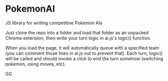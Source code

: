 PokemonAI
=========

JS library for writing competitive Pokemon AIs


Just clone the repo into a folder and load that folder as an unpacked Chrome extension, then write your turn logic in ai.js's logic() function. 

When you load the page, it will automatically queue with a specified team (you can comment those lines in ai.js out to prevent that). Each turn, logic() will be called and should invoke a click to end the turn somehow (switching pokemon, using moves, etc). 

GG
